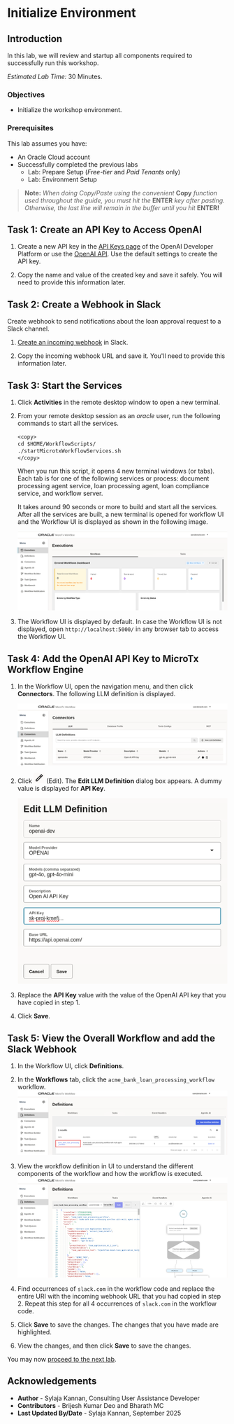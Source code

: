 # Initialize Environment

## Introduction

In this lab, we will review and startup all components required to successfully run this workshop.

*Estimated Lab Time:* 30 Minutes.

### Objectives
- Initialize the workshop environment.

### Prerequisites
This lab assumes you have:
- An Oracle Cloud account
- Successfully completed the previous labs
    - Lab: Prepare Setup (*Free-tier* and *Paid Tenants* only)
    - Lab: Environment Setup

>**Note:** *When doing Copy/Paste using the convenient* **Copy** *function used throughout the guide, you must hit the* **ENTER** *key after pasting. Otherwise, the last line will remain in the buffer until you hit* **ENTER!**

## Task 1: Create an API Key to Access OpenAI

1. Create a new API key in the [API Keys page](https://platform.openai.com/api-keys) of the OpenAI Developer Platform or use the [OpenAI API](https://platform.openai.com/docs/api-reference/admin-api-keys/create). Use the default settings to create the API key.

2. Copy the name and value of the created key and save it safely. You will need to provide this information later.

## Task 2: Create a Webhook in Slack

Create webhook to send notifications about the loan approval request to a Slack channel.

1. [Create an incoming webhook](https://api.slack.com/messaging/webhooks) in Slack.

2. Copy the incoming webhook URL and save it. You'll need to provide this information later.

## Task 3: Start the Services

1. Click **Activities** in the remote desktop window to open a new terminal.

2. From your remote desktop session as an *oracle* user, run the following commands to start all the services.

    ```
    <copy>
    cd $HOME/WorkflowScripts/
    ./startMicrotxWorkflowServices.sh
    </copy>
    ```

    When you run this script, it opens 4 new terminal windows (or tabs). Each tab is for one of the following services or process: document processing agent service, loan processing agent, loan compliance service, and workflow server.

    It takes around 90 seconds or more to build and start all the services. After all the services are built, a new terminal is opened for workflow UI and the Workflow UI is displayed as shown in the following image.

	![MicroTx Workflow UI](images/ui-initial-screen.png)

3.  The Workflow UI is displayed by default. In case the Workflow UI is not displayed, open `http://localhost:5000/` in any browser tab to access the Workflow UI.

## Task 4: Add the OpenAI API Key to MicroTx Workflow Engine

1. In the Workflow UI, open the navigation menu, and then click **Connectors**.
   The following LLM definition is displayed.

	![LLM Definitions page in MicroTx Workflow UI](images/connectors-tab.png)

2. Click ![Edit](images/edit.png) (Edit).
   The **Edit LLM Definition** dialog box appears. A dummy value is displayed for **API Key**.

	![Edit LLM Definitions page in MicroTx Workflow UI](images/replace-api-key.png)

3. Replace the **API Key** value with the value of the OpenAI API key that you have copied in step 1.

4. Click **Save**.

## Task 5: View the Overall Workflow and add the Slack Webhook

1. In the Workflow UI, click **Definitions**.

2. In the **Workflows** tab,  click the `acme_bank_loan_processing_workflow` workflow.
   ![Select a workflow that you want to view in the Workflow UI](images/click-workflow.png)

3. View the workflow definition in UI to understand the different components of the workflow and how the workflow is executed.
   ![View the selected workflow in Workflow UI](images/view-workflow.png)

4. Find occurrences of `slack.com` in the workflow code and replace the entire URI with the incoming webhook URL that you had copied in step 2. Repeat this step for all 4 occurrences of `slack.com` in the workflow code.

5. Click **Save** to save the changes.
   The changes that you have made are highlighted.

6. View the changes, and then click **Save** to save the changes.

You may now [proceed to the next lab](#next).

## Acknowledgements
* **Author** - Sylaja Kannan, Consulting User Assistance Developer
* **Contributors** - Brijesh Kumar Deo and Bharath MC
* **Last Updated By/Date** - Sylaja Kannan, September 2025
